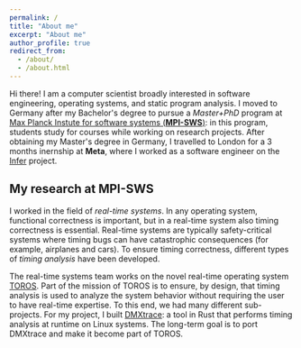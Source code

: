 ```yaml
---
permalink: /
title: "About me"
excerpt: "About me"
author_profile: true
redirect_from:
  - /about/
  - /about.html
---
```


Hi there! I am a computer scientist broadly interested in software engineering, operating systems, and static program analysis. I moved to Germany after my Bachelor's degree to pursue a *Master+PhD* program at [Max Planck Instute for software systems (**MPI-SWS**)](https://www.mpi-sws.org/): in this program, students study for courses while working on research projects. After obtaining my Master's degree in Germany, I travelled to London for a 3 months inernship at **Meta**, where I worked as a software engineer on the [Infer](https://fbinfer.com/) project.

My research at MPI-SWS
------

I worked in the field of *real-time systems*. In any operating system, functional correctness is important, but in a real-time system also timing correctness is essential. Real-time systems are typically safety-critical systems where timing bugs can have catastrophic consequences (for example, airplanes and cars). To ensure timing correctness, different types of *timing analysis* have been developed.

The real-time systems team works on the novel real-time operating system [TOROS](https://toros.mpi-sws.org/). Part of the mission of TOROS is to ensure, by design, that timing analysis is used to analyze the system behavior without requiring the user to have real-time expertise. To this end, we had many different sub-projects. For my project, I built [DMXtrace](https://gitlab.mpi-sws.org/perronet/rbf-trace): a tool in Rust that performs timing analysis at runtime on Linux systems. The long-term goal is to port DMXtrace and make it become part of TOROS.
